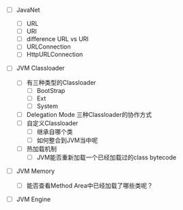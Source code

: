 
- [ ] JavaNet
    - [ ] URL
    - [ ] URI
    - [ ] difference URL vs URI
    - [ ] URLConnection
    - [ ] HttpURLConnection

- [ ] JVM Classloader
    - [ ] 有三种类型的Classloader
        - [ ] BootStrap
        - [ ] Ext
        - [ ] System
    - [ ] Delegation Mode 三种Classloader的协作方式
    - [ ] 自定义Classloader
        - [ ] 继承自哪个类
        - [ ] 如何整合到JVM当中呢
    - [ ] 热加载机制
        - [ ] JVM能否重新加载一个已经加载过的class bytecode
- [ ] JVM Memory
    - [ ] 能否查看Method Area中已经加载了哪些类呢？
- [ ] JVM Engine








